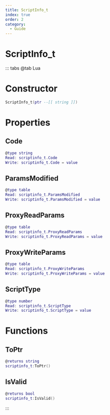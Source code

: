```yaml
---
title: ScriptInfo_t
index: true
order: 2
category:
  - Guide
---
```


# ScriptInfo_t

::: tabs
@tab Lua
# Constructor
```lua
ScriptInfo_t(ptr --[[ string ]])
```
# Properties
## Code 
```lua
@type string
Read: scriptinfo_t.Code
Write: scriptinfo_t.Code = value
```
## ParamsModified 
```lua
@type table
Read: scriptinfo_t.ParamsModified
Write: scriptinfo_t.ParamsModified = value
```
## ProxyReadParams 
```lua
@type table
Read: scriptinfo_t.ProxyReadParams
Write: scriptinfo_t.ProxyReadParams = value
```
## ProxyWriteParams 
```lua
@type table
Read: scriptinfo_t.ProxyWriteParams
Write: scriptinfo_t.ProxyWriteParams = value
```
## ScriptType 
```lua
@type number
Read: scriptinfo_t.ScriptType
Write: scriptinfo_t.ScriptType = value
```
# Functions
## ToPtr
```lua
@returns string
scriptinfo_t:ToPtr()
```
## IsValid
```lua
@returns bool
scriptinfo_t:IsValid()
```

:::